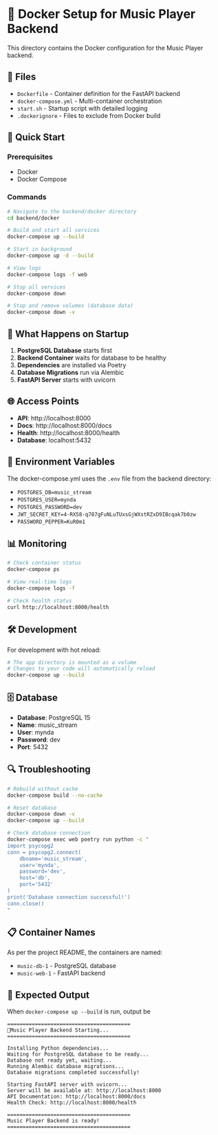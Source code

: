 # 🐳 Docker Setup for Music Player Backend

This directory contains the Docker configuration for the Music Player backend.

## 📁 Files

- `Dockerfile` - Container definition for the FastAPI backend
- `docker-compose.yml` - Multi-container orchestration
- `start.sh` - Startup script with detailed logging
- `.dockerignore` - Files to exclude from Docker build

## 🚀 Quick Start

### Prerequisites
- Docker
- Docker Compose

### Commands

```bash
# Navigate to the backend/docker directory
cd backend/docker

# Build and start all services
docker-compose up --build

# Start in background
docker-compose up -d --build

# View logs
docker-compose logs -f web

# Stop all services
docker-compose down

# Stop and remove volumes (database data)
docker-compose down -v
```

## 🎯 What Happens on Startup

1. **PostgreSQL Database** starts first
2. **Backend Container** waits for database to be healthy
3. **Dependencies** are installed via Poetry
4. **Database Migrations** run via Alembic
5. **FastAPI Server** starts with uvicorn

## 🌐 Access Points

- **API**: http://localhost:8000
- **Docs**: http://localhost:8000/docs
- **Health**: http://localhost:8000/health
- **Database**: localhost:5432

## 🔧 Environment Variables

The docker-compose.yml uses the `.env` file from the backend directory:

- `POSTGRES_DB=music_stream`
- `POSTGRES_USER=mynda`
- `POSTGRES_PASSWORD=dev`
- `JWT_SECRET_KEY=4-RX58-q787gFuNLuTUxsGjWXstRZxD9IBcqak7b0zw`
- `PASSWORD_PEPPER=KuR0m1`

## 📊 Monitoring

```bash
# Check container status
docker-compose ps

# View real-time logs
docker-compose logs -f

# Check health status
curl http://localhost:8000/health
```

## 🛠️ Development

For development with hot reload:

```bash
# The app directory is mounted as a volume
# Changes to your code will automatically reload
docker-compose up --build
```

## 🗄️ Database

- **Database**: PostgreSQL 15
- **Name**: music_stream
- **User**: mynda
- **Password**: dev
- **Port**: 5432

## 🔍 Troubleshooting

```bash
# Rebuild without cache
docker-compose build --no-cache

# Reset database
docker-compose down -v
docker-compose up --build

# Check database connection
docker-compose exec web poetry run python -c "
import psycopg2
conn = psycopg2.connect(
    dbname='music_stream',
    user='mynda',
    password='dev',
    host='db',
    port='5432'
)
print('Database connection successful!')
conn.close()
"
```

## 📋 Container Names

As per the project README, the containers are named:
- `music-db-1` - PostgreSQL database
- `music-web-1` - FastAPI backend

## 🎵 Expected Output

When `docker-compose up --build` is run, output be 

```
========================================
🎵Music Player Backend Starting...
========================================

Installing Python dependencies...
Waiting for PostgreSQL database to be ready...
Database not ready yet, waiting...
Running Alembic database migrations...
Database migrations completed successfully!

Starting FastAPI server with uvicorn...
Server will be available at: http://localhost:8000
API Documentation: http://localhost:8000/docs
Health Check: http://localhost:8000/health

========================================
Music Player Backend is ready!
========================================
``` 
